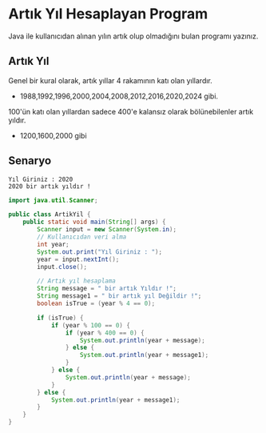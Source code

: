 # Artık Yıl Hesaplayan Program

Java ile kullanıcıdan alınan yılın artık olup olmadığını bulan programı yazınız.

## Artık Yıl

Genel bir kural olarak, artık yıllar 4 rakamının katı olan yıllardır.

* 1988,1992,1996,2000,2004,2008,2012,2016,2020,2024 gibi.

100'ün katı olan yıllardan sadece 400'e kalansız olarak bölünebilenler artık yıldır.

* 1200,1600,2000 gibi

## Senaryo

```text
Yıl Giriniz : 2020
2020 bir artık yıldır !
```

```java
import java.util.Scanner;

public class ArtikYil {
    public static void main(String[] args) {
        Scanner input = new Scanner(System.in);
        // Kullanıcıdan veri alma
        int year;
        System.out.print("Yıl Giriniz : ");
        year = input.nextInt();
        input.close();

        // Artık yıl hesaplama
        String message = " bir artık Yıldır !";
        String message1 = " bir artık yıl Değildir !";
        boolean isTrue = (year % 4 == 0);

        if (isTrue) {
            if (year % 100 == 0) {
                if (year % 400 == 0) {
                    System.out.println(year + message);
                } else {
                    System.out.println(year + message1);
                }
            } else {
                System.out.println(year + message);
            }
        } else {
            System.out.println(year + message1);
        }
    }
}
```
